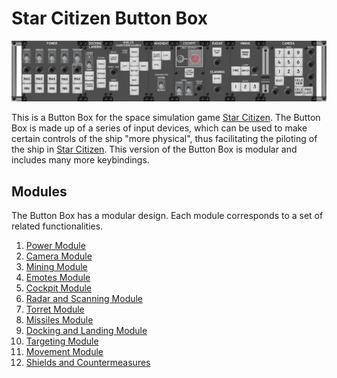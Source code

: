 # Star Citizen Button Box

![Star Citizen Buttom Box](images/StarCitizen_ButtomBox_602x12mm.png)

This is a Button Box for the space simulation game [Star Citizen](https://robertsspaceindustries.com/star-citizen/).
The Button Box is made up of a series of input devices, which can be used to
make certain controls of the ship "more physical", thus facilitating the
piloting of the ship in [Star Citizen](https://robertsspaceindustries.com/star-citizen/).
This version of the Button Box is modular and  includes many more keybindings.

## Modules

The Button Box has a modular design. Each module corresponds to a set of related
functionalities.

1. [Power Module](modules/PowerModule/notes-es.md)
1. [Camera Module](modules/CameraModule/notes-es.md)
1. [Mining Module](modules/MiningModule/README.md)
1. [Emotes Module](modules/EmotesModule/notes-es.md)
1. [Cockpit Module](modules/CockpitModule/README.md)
1. [Radar and Scanning Module](modules/RadarScanningModule/notes-es.md)
1. [Torret Module](modules/TorretModule/notes-es.md)
1. [Missiles Module](modules/MissilesModule/notes-es.md)
1. [Docking and Landing Module](modules/DockingLandingModule/README.md)
1. [Targeting Module](modules/TargetingModule/notes-es.md)
1. [Movement Module](modules/MovementModule/README.md)
1. [Shields and Countermeasures](modules/ShieldsCountermeasuresModule/README.md)
